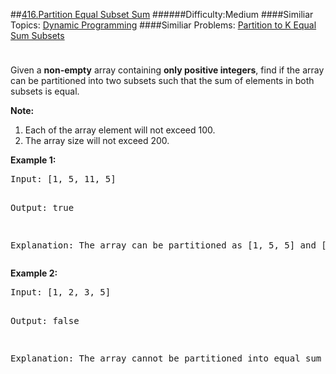 ##[416.Partition Equal Subset Sum](https://leetcode.com/problems/partition-equal-subset-sum/description/ "416.Partition Equal Subset Sum")
######Difficulty:Medium
####Similiar Topics:
  [Dynamic Programming](https://leetcode.com//tag/dynamic-programming)
####Similiar Problems:
  [Partition to K Equal Sum Subsets](https://leetcode.com//problems/partition-to-k-equal-sum-subsets)
<div class="question-description__3U1T" style="padding-top: 10px;"><div><p>Given a <b>non-empty</b> array containing <b>only positive integers</b>, find if the array can be partitioned into two subsets such that the sum of elements in both subsets is equal.
</p>

<p><b>Note:</b><br/>
</p><ol>
<li>Each of the array element will not exceed 100.</li>
<li>The array size will not exceed 200.</li>
</ol>
<p/>

<p><b>Example 1:</b>
</p><pre>Input: [1, 5, 11, 5]

Output: true

Explanation: The array can be partitioned as [1, 5, 5] and [11].
</pre>
<p/>

<p><b>Example 2:</b>
</p><pre>Input: [1, 2, 3, 5]

Output: false

Explanation: The array cannot be partitioned into equal sum subsets.
</pre>
<p/></div></div><div> </div><div> </div><div> </div><div> </div><div> </div><div> </div><div> </div><div> </div><div> </div><div> </div><div> </div><div> </div><div> </div><div> </div><div> </div><div> </div><div> </div><div> </div><div> </div><div> </div><div> </div><div> </div><div> </div><div> </div><div> </div><div> </div><div> </div><div> </div><div> </div><div> </div><div> </div><div> </div><div> </div><div> </div><div> </div><div> </div><div> </div><div> </div><div> </div><div> </div><div> </div><div> </div><div> </div><div> </div><div> </div><div> </div><div> </div><div> </div><div> </div><div> </div><div> </div><div> </div><div> </div><div> </div><div> </div><div> </div><div> </div><div> </div><div> </div><div> </div><div> </div><div> </div><div> </div><div> </div><div> </div><div> </div><div> </div><div> </div><div> </div><div> </div><div> </div><div> </div><div> </div><div> </div><div> </div><div> </div><div> </div><div> </div><div> </div><div> </div><div> </div><div> </div><div> </div><div> </div><div> </div><div> </div><div> </div><div> </div><div> </div><div> </div><div> </div><div> </div><div> </div><div> </div><div> </div><div> </div><div> </div><div> </div><div> </div><div> </div><div> </div><div> </div><div> </div><div> </div><div> </div><div> </div><div> </div><div> </div><div> </div><div> </div><div> </div><div> </div>